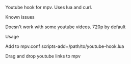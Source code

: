 Youtube hook for mpv. Uses lua and curl.

Known issues

Doesn't work with some youtube videos.
720p by default

Usage

Add to mpv.conf
scripts-add=/path/to/youtube-hook.lua

Drag and drop youtube links to mpv
 